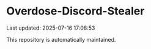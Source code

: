 # Overdose-Discord-Stealer

Last updated: 2025-07-16 17:08:53

This repository is automatically maintained.
